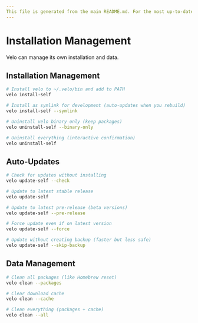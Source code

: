 ```yaml
---
This file is generated from the main README.md. For the most up-to-date and canonical documentation, see the root README.md.
---
```


# Installation Management

Velo can manage its own installation and data.

## Installation Management
```bash
# Install velo to ~/.velo/bin and add to PATH
velo install-self

# Install as symlink for development (auto-updates when you rebuild)
velo install-self --symlink

# Uninstall velo binary only (keep packages)
velo uninstall-self --binary-only

# Uninstall everything (interactive confirmation)
velo uninstall-self
```

## Auto-Updates
```bash
# Check for updates without installing
velo update-self --check

# Update to latest stable release
velo update-self

# Update to latest pre-release (beta versions)
velo update-self --pre-release

# Force update even if on latest version
velo update-self --force

# Update without creating backup (faster but less safe)
velo update-self --skip-backup
```

## Data Management
```bash
# Clean all packages (like Homebrew reset)
velo clean --packages

# Clear download cache
velo clean --cache

# Clean everything (packages + cache)
velo clean --all
```
